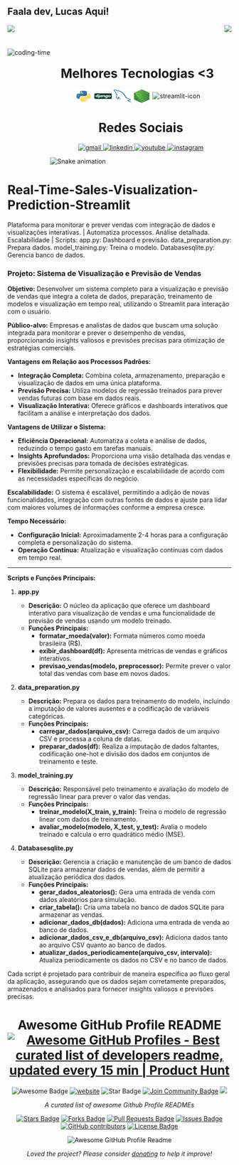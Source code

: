 ## Faala dev, Lucas Aqui!

<div>
  <img height="180em" src="https://github-readme-stats.vercel.app/api?username=Desenvolvedorpythonanalista&show_icons=true&theme=great-gatsby&include_all_commits=true&count_private=true"/>
  <img align="right" height="180em" src="https://github-readme-stats.vercel.app/api/top-langs/?username=Desenvolvedorpythonanalista&layout=compact&langs_count=16&theme=great-gatsby"/>
</div>
<br>

<div align="center"> 
  <div style="display: inline_block"><br>
    <img align="left" height="250" alt="coding-time" src="code.gif">
    <h1 align="center">Melhores Tecnologias <3</h1>
    <!-- Ícones das Tecnologias -->
    <img align="center" height="30" width="40" alt="python-icon" src="https://raw.githubusercontent.com/devicons/devicon/master/icons/python/python-original.svg">
    <img align="center" height="30" width="40" alt="django-icon" src="https://raw.githubusercontent.com/devicons/devicon/master/icons/django/django-original.svg">
    <img align="center" height="30" width="40" alt="mysql-icon" src="https://raw.githubusercontent.com/devicons/devicon/master/icons/mysql/mysql-original.svg">
    <img align="center" height="30" width="40" alt="nodejs-icon" src="https://raw.githubusercontent.com/devicons/devicon/master/icons/nodejs/nodejs-original.svg">
    <img align="center" height="30" width="40" alt="streamlit-icon" src="https://raw.githubusercontent.com/streamlit/streamlit/develop/docs/_static/streamlit-logo-secondary-colormark-darktext.svg">
   </div>
    
  <h1 align="center">Redes Sociais</h1>
    <a href="mailto:lachimolalala61@gmail.com">
      <img width="30" src="https://upload.wikimedia.org/wikipedia/commons/4/4e/Gmail_Icon.png" alt="gmail">
    </a>
    <a href="https://www.linkedin.com/in/miguel-lucas-60091119b/">
      <img width="25" src="https://upload.wikimedia.org/wikipedia/commons/0/01/LinkedIn_Logo_2013.png" alt="linkedin">
    </a>
    <a href="https://www.youtube.com/channel/UCd5Ivcm28R1C3fCQKbOx2cg">
      <img width="35" src="https://upload.wikimedia.org/wikipedia/commons/4/42/YouTube_icon_%282013-2017%29.png" alt="youtube">
    </a>
    <a href="https://www.instagram.com/devparadev/">
      <img width="25" src="https://upload.wikimedia.org/wikipedia/commons/a/a5/Instagram_icon.png" alt="instagram">
    </a>
</div>
  
![Snake animation](https://github.com/LuigiGF/LuigiGF/blob/output/github-contribution-grid-snake.svg)










# Real-Time-Sales-Visualization-Prediction-Streamlit
Plataforma para monitorar e prever vendas com integração de dados e visualizações interativas. | Automatiza processos.  Análise detalhada. Escalabilidade | Scripts:  app.py: Dashboard e previsão. data_preparation.py: Prepara dados. model_training.py: Treina o modelo. Databasesqlite.py: Gerencia banco de dados.

### Projeto: Sistema de Visualização e Previsão de Vendas

**Objetivo:**
Desenvolver um sistema completo para a visualização e previsão de vendas que integra a coleta de dados, preparação, treinamento de modelos e visualização em tempo real, utilizando o Streamlit para interação com o usuário.

**Público-alvo:**
Empresas e analistas de dados que buscam uma solução integrada para monitorar e prever o desempenho de vendas, proporcionando insights valiosos e previsões precisas para otimização de estratégias comerciais.

**Vantagens em Relação aos Processos Padrões:**
- **Integração Completa:** Combina coleta, armazenamento, preparação e visualização de dados em uma única plataforma.
- **Previsão Precisa:** Utiliza modelos de regressão treinados para prever vendas futuras com base em dados reais.
- **Visualização Interativa:** Oferece gráficos e dashboards interativos que facilitam a análise e interpretação dos dados.

**Vantagens de Utilizar o Sistema:**
- **Eficiência Operacional:** Automatiza a coleta e análise de dados, reduzindo o tempo gasto em tarefas manuais.
- **Insights Aprofundados:** Proporciona uma visão detalhada das vendas e previsões precisas para tomada de decisões estratégicas.
- **Flexibilidade:** Permite personalização e escalabilidade de acordo com as necessidades específicas do negócio.

**Escalabilidade:**
O sistema é escalável, permitindo a adição de novas funcionalidades, integração com outras fontes de dados e ajuste para lidar com maiores volumes de informações conforme a empresa cresce.

**Tempo Necessário:**
- **Configuração Inicial:** Aproximadamente 2-4 horas para a configuração completa e personalização do sistema.
- **Operação Contínua:** Atualização e visualização contínuas com dados em tempo real.

---

**Scripts e Funções Principais:**

1. **app.py**
   - **Descrição:** O núcleo da aplicação que oferece um dashboard interativo para visualização de vendas e uma funcionalidade de previsão de vendas usando um modelo treinado.
   - **Funções Principais:**
     - **formatar_moeda(valor):** Formata números como moeda brasileira (R$).
     - **exibir_dashboard(df):** Apresenta métricas de vendas e gráficos interativos.
     - **previsao_vendas(modelo, preprocessor):** Permite prever o valor total das vendas com base em novos dados.

2. **data_preparation.py**
   - **Descrição:** Prepara os dados para treinamento do modelo, incluindo a imputação de valores ausentes e a codificação de variáveis categóricas.
   - **Funções Principais:**
     - **carregar_dados(arquivo_csv):** Carrega dados de um arquivo CSV e processa a coluna de datas.
     - **preparar_dados(df):** Realiza a imputação de dados faltantes, codificação one-hot e divisão dos dados em conjuntos de treinamento e teste.

3. **model_training.py**
   - **Descrição:** Responsável pelo treinamento e avaliação do modelo de regressão linear para prever o valor das vendas.
   - **Funções Principais:**
     - **treinar_modelo(X_train, y_train):** Treina o modelo de regressão linear com dados de treinamento.
     - **avaliar_modelo(modelo, X_test, y_test):** Avalia o modelo treinado e calcula o erro quadrático médio (MSE).

4. **Databasesqlite.py**
   - **Descrição:** Gerencia a criação e manutenção de um banco de dados SQLite para armazenar dados de vendas, além de permitir a atualização periódica dos dados.
   - **Funções Principais:**
     - **gerar_dados_aleatorios():** Gera uma entrada de venda com dados aleatórios para simulação.
     - **criar_tabela():** Cria uma tabela no banco de dados SQLite para armazenar as vendas.
     - **adicionar_dados_db(dados):** Adiciona uma entrada de venda ao banco de dados.
     - **adicionar_dados_csv_e_db(arquivo_csv):** Adiciona dados tanto ao arquivo CSV quanto ao banco de dados.
     - **atualizar_dados_periodicamente(arquivo_csv, intervalo):** Atualiza periodicamente os dados no CSV e no banco de dados.

Cada script é projetado para contribuir de maneira específica ao fluxo geral da aplicação, assegurando que os dados sejam corretamente preparados, armazenados e analisados para fornecer insights valiosos e previsões precisas.

<h1 align="center">Awesome GitHub Profile README
<a href="https://www.producthunt.com/posts/awesome-github-profiles?utm_source=badge-featured&utm_medium=badge&utm_souce=badge-awesome-github-profiles" target="_blank"><img src="https://api.producthunt.com/widgets/embed-image/v1/featured.svg?post_id=277987&theme=light" alt="Awesome GitHub Profiles - Best curated list of developers readme, updated every 15 min | Product Hunt" style="width: 200px; height: 44px;" width="200" height="44" /></a></h1>
<div align="center">
<img src="https://cdn.rawgit.com/sindresorhus/awesome/d7305f38d29fed78fa85652e3a63e154dd8e8829/media/badge.svg" alt="Awesome Badge"/>
<a href="https://arbeitnow.com/?utm_source=awesome-github-profile-readme"><img src="https://img.shields.io/static/v1?label=&labelColor=505050&message=arbeitnow&color=%230076D6&style=flat&logo=google-chrome&logoColor=%230076D6" alt="website"/></a>
<!-- <img src="http://hits.dwyl.com/abhisheknaiidu/awesome-github-profile-readme.svg" alt="Hits Badge"/> -->
<img src="https://img.shields.io/static/v1?label=%F0%9F%8C%9F&message=If%20Useful&style=style=flat&color=BC4E99" alt="Star Badge"/>
<a href="https://discord.gg/XTW52Kt"><img src="https://img.shields.io/discord/733027681184251937.svg?style=flat&label=Join%20Community&color=7289DA" alt="Join Community Badge"/></a>
<a href="https://twitter.com/abhisheknaiidu" ><img src="https://img.shields.io/twitter/follow/abhisheknaiidu.svg?style=social" /> </a>
<br>

<i>A curated list of awesome Github Profile READMEs</i>

<a href="https://github.com/abhisheknaiidu/awesome-github-profile-readme/stargazers"><img src="https://img.shields.io/github/stars/abhisheknaiidu/awesome-github-profile-readme" alt="Stars Badge"/></a>
<a href="https://github.com/abhisheknaiidu/awesome-github-profile-readme/network/members"><img src="https://img.shields.io/github/forks/abhisheknaiidu/awesome-github-profile-readme" alt="Forks Badge"/></a>
<a href="https://github.com/abhisheknaiidu/awesome-github-profile-readme/pulls"><img src="https://img.shields.io/github/issues-pr/abhisheknaiidu/awesome-github-profile-readme" alt="Pull Requests Badge"/></a>
<a href="https://github.com/abhisheknaiidu/awesome-github-profile-readme/issues"><img src="https://img.shields.io/github/issues/abhisheknaiidu/awesome-github-profile-readme" alt="Issues Badge"/></a>
<a href="https://github.com/abhisheknaiidu/awesome-github-profile-readme/graphs/contributors"><img alt="GitHub contributors" src="https://img.shields.io/github/contributors/abhisheknaiidu/awesome-github-profile-readme?color=2b9348"></a>
<a href="https://github.com/abhisheknaiidu/awesome-github-profile-readme/blob/master/LICENSE"><img src="https://img.shields.io/github/license/abhisheknaiidu/awesome-github-profile-readme?color=2b9348" alt="License Badge"/></a>

<img alt="Awesome GitHub Profile Readme" src="assets/agpr.gif"> </img>

<i>Loved the project? Please consider [donating](https://paypal.me/abhisheknaiidu) to help it improve!</i>

</div>
